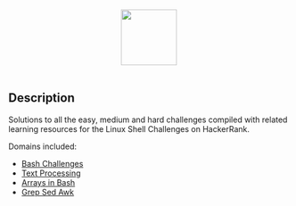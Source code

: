 
<p align="center">  
	<br>
	<a>
        <img height=100 src="https://hrcdn.net/community-frontend/assets/brand/logo-new-white-green-a5cb16e0ae.svg"> 
    	</a>
	<br>
	<br>
</p>

## Description
Solutions to all the easy, medium and hard challenges compiled with related learning resources for the Linux Shell Challenges on HackerRank. 

Domains included: 
* [Bash Challenges](https://github.com/balarishithballi/hacker-rank/tree/main/linux%20series#bash-challenges)
* [Text Processing](https://github.com/balarishithballi/hacker-rank/tree/main/linux%20series#text-processing)
* [Arrays in Bash](https://github.com/balarishithballi/hacker-rank/tree/main/linux%20series#arrays-in-bash)
* [Grep Sed Awk](https://github.com/balarishithballi/hacker-rank/tree/main/linux%20series#grep-sed-awk)
